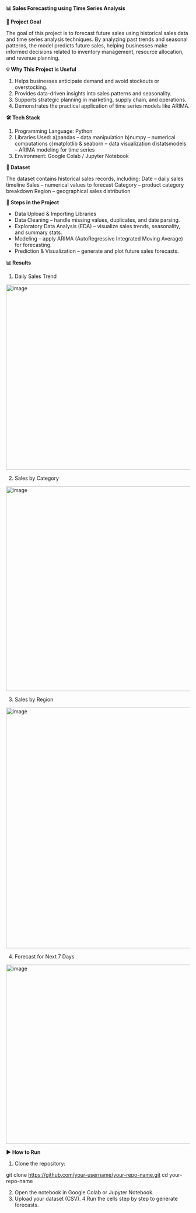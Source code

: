 **📊 Sales Forecasting using Time Series Analysis**

**🎯 Project Goal**

The goal of this project is to forecast future sales using historical sales data and time series analysis techniques. 
By analyzing past trends and seasonal patterns, the model predicts future sales, helping businesses make informed decisions related to inventory management, resource allocation, and revenue planning.

**💡 Why This Project is Useful**

1. Helps businesses anticipate demand and avoid stockouts or overstocking.
2. Provides data-driven insights into sales patterns and seasonality.
3. Supports strategic planning in marketing, supply chain, and operations.
4. Demonstrates the practical application of time series models like ARIMA.

**🛠️ Tech Stack**

1. Programming Language: Python
2. Libraries Used:
 a)pandas – data manipulation
 b)numpy – numerical computations
 c)matplotlib & seaborn – data visualization
 d)statsmodels – ARIMA modeling for time series
3. Environment: Google Colab / Jupyter Notebook

**📂 Dataset**

The dataset contains historical sales records, including:
Date – daily sales timeline
Sales – numerical values to forecast
Category – product category breakdown
Region – geographical sales distribution


**🔎 Steps in the Project**

* Data Upload & Importing Libraries
* Data Cleaning – handle missing values, duplicates, and date parsing.
* Exploratory Data Analysis (EDA) – visualize sales trends, seasonality, and summary stats.
* Modeling – apply ARIMA (AutoRegressive Integrated Moving Average) for forecasting.
* Prediction & Visualization – generate and plot future sales forecasts.

**📊 Results**
1. Daily Sales Trend
<img width="1255" height="507" alt="image" src="https://github.com/user-attachments/assets/3e0f3264-8893-4fba-9054-68b48e5c78c7" />

2. Sales by Category
  <img width="702" height="560" alt="image" src="https://github.com/user-attachments/assets/572b05b5-ea47-4238-834a-5da1d646a7d4" />

3. Sales by Region
  <img width="636" height="658" alt="image" src="https://github.com/user-attachments/assets/532d66e8-d7d0-4119-8c14-35a23cd41f4b" />

4. Forecast for Next 7 Days
 <img width="1189" height="490" alt="image" src="https://github.com/user-attachments/assets/a11e62a3-a4b4-4482-ab4b-fcf9f4ca4c0b" />


**▶️ How to Run**

1. Clone the repository:

git clone https://github.com/your-username/your-repo-name.git
cd your-repo-name

2. Open the notebook in Google Colab or Jupyter Notebook.
3. Upload your dataset (CSV).
4.Run the cells step by step to generate forecasts.

